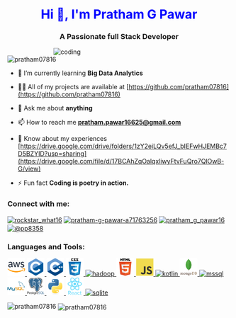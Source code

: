 <link rel="preconnect" href="https://fonts.googleapis.com">
<link rel="preconnect" href="https://fonts.gstatic.com" crossorigin>
<link href="https://fonts.googleapis.com/css2?family=Caveat:wght@400..700&family=Rubik+Vinyl&display=swap" rel="stylesheet">

<h1 align="center" style="
  color: Blue;">Hi 👋, I'm Pratham G Pawar</h1>
<h3 align="center">A Passionate full Stack Developer</h3>

<img align="right" alt="coding" width="400" src="https://i.gifer.com/5SM.gif">

<p align="left"> <img src="https://komarev.com/ghpvc/?username=pratham07816&label=Profile%20views&color=0e75b6&style=flat" alt="pratham07816" /> </p>

- 🌱 I’m currently learning **Big Data Analytics**

- 👨‍💻 All of my projects are available at [https://github.com/pratham07816](https://github.com/pratham07816)

- 💬 Ask me about **anything**

- 📫 How to reach me **pratham.pawar16625@gmail.com**

- 📄 Know about my experiences [https://drive.google.com/drive/folders/1zY2eiLQv5efJ_bIEFwHJEMBc7D5BZYID?usp=sharing](https://drive.google.com/file/d/17BCAhZqOalqxliwyFtvFuQro7QlOwB-G/view)

- ⚡ Fun fact **Coding is poetry in action.**

<h3 align="left">Connect with me:</h3>
<p align="left">
<a href="https://twitter.com/rockstar_what16" target="blank"><img align="center" src="https://raw.githubusercontent.com/rahuldkjain/github-profile-readme-generator/master/src/images/icons/Social/twitter.svg" alt="rockstar_what16" height="30" width="40" /></a>
<a href="https://linkedin.com/in/pratham-g-pawar-a71763256" target="blank"><img align="center" src="https://raw.githubusercontent.com/rahuldkjain/github-profile-readme-generator/master/src/images/icons/Social/linked-in-alt.svg" alt="pratham-g-pawar-a71763256" height="30" width="40" /></a>
<a href="https://instagram.com/pratham_g_pawar16" target="blank"><img align="center" src="https://raw.githubusercontent.com/rahuldkjain/github-profile-readme-generator/master/src/images/icons/Social/instagram.svg" alt="pratham_g_pawar16" height="30" width="40" /></a>
<a href="https://www.hackerrank.com/@pp8358" target="blank"><img align="center" src="https://raw.githubusercontent.com/rahuldkjain/github-profile-readme-generator/master/src/images/icons/Social/hackerrank.svg" alt="@pp8358" height="30" width="40" /></a>
</p>

<h3 align="left">Languages and Tools:</h3>
<p align="left"> <a href="https://aws.amazon.com" target="_blank" rel="noreferrer"> <img src="https://raw.githubusercontent.com/devicons/devicon/master/icons/amazonwebservices/amazonwebservices-original-wordmark.svg" alt="aws" width="40" height="40"/> </a> <a href="https://www.cprogramming.com/" target="_blank" rel="noreferrer"> <img src="https://raw.githubusercontent.com/devicons/devicon/master/icons/c/c-original.svg" alt="c" width="40" height="40"/> </a> <a href="https://www.w3schools.com/cpp/" target="_blank" rel="noreferrer"> <img src="https://raw.githubusercontent.com/devicons/devicon/master/icons/cplusplus/cplusplus-original.svg" alt="cplusplus" width="40" height="40"/> </a> <a href="https://www.w3schools.com/css/" target="_blank" rel="noreferrer"> <img src="https://raw.githubusercontent.com/devicons/devicon/master/icons/css3/css3-original-wordmark.svg" alt="css3" width="40" height="40"/> </a> <a href="https://hadoop.apache.org/" target="_blank" rel="noreferrer"> <img src="https://www.vectorlogo.zone/logos/apache_hadoop/apache_hadoop-icon.svg" alt="hadoop" width="40" height="40"/> </a> <a href="https://www.w3.org/html/" target="_blank" rel="noreferrer"> <img src="https://raw.githubusercontent.com/devicons/devicon/master/icons/html5/html5-original-wordmark.svg" alt="html5" width="40" height="40"/> </a> <a href="https://developer.mozilla.org/en-US/docs/Web/JavaScript" target="_blank" rel="noreferrer"> <img src="https://raw.githubusercontent.com/devicons/devicon/master/icons/javascript/javascript-original.svg" alt="javascript" width="40" height="40"/> </a> <a href="https://kotlinlang.org" target="_blank" rel="noreferrer"> <img src="https://www.vectorlogo.zone/logos/kotlinlang/kotlinlang-icon.svg" alt="kotlin" width="40" height="40"/> </a> <a href="https://www.mongodb.com/" target="_blank" rel="noreferrer"> <img src="https://raw.githubusercontent.com/devicons/devicon/master/icons/mongodb/mongodb-original-wordmark.svg" alt="mongodb" width="40" height="40"/> </a> <a href="https://www.microsoft.com/en-us/sql-server" target="_blank" rel="noreferrer"> <img src="https://www.svgrepo.com/show/303229/microsoft-sql-server-logo.svg" alt="mssql" width="40" height="40"/> </a> <a href="https://www.mysql.com/" target="_blank" rel="noreferrer"> <img src="https://raw.githubusercontent.com/devicons/devicon/master/icons/mysql/mysql-original-wordmark.svg" alt="mysql" width="40" height="40"/> </a> <a href="https://www.postgresql.org" target="_blank" rel="noreferrer"> <img src="https://raw.githubusercontent.com/devicons/devicon/master/icons/postgresql/postgresql-original-wordmark.svg" alt="postgresql" width="40" height="40"/> </a> <a href="https://www.python.org" target="_blank" rel="noreferrer"> <img src="https://raw.githubusercontent.com/devicons/devicon/master/icons/python/python-original.svg" alt="python" width="40" height="40"/> </a> <a href="https://reactjs.org/" target="_blank" rel="noreferrer"> <img src="https://raw.githubusercontent.com/devicons/devicon/master/icons/react/react-original-wordmark.svg" alt="react" width="40" height="40"/> </a> <a href="https://www.sqlite.org/" target="_blank" rel="noreferrer"> <img src="https://www.vectorlogo.zone/logos/sqlite/sqlite-icon.svg" alt="sqlite" width="40" height="40"/> </a> </p>

<p><img align="left" src="https://github-readme-stats.vercel.app/api/top-langs?username=pratham07816&show_icons=true&locale=en&layout=compact" alt="pratham07816" /></p>

<p>&nbsp;<img align="center" src="https://github-readme-stats.vercel.app/api?username=pratham07816&show_icons=true&locale=en" alt="pratham07816" /></p>










